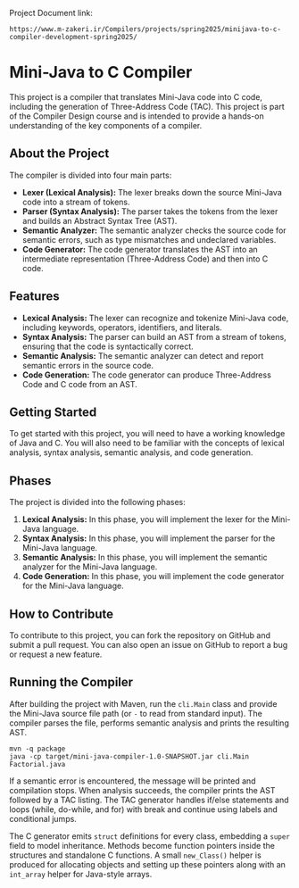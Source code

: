 Project Document link:
```
https://www.m-zakeri.ir/Compilers/projects/spring2025/minijava-to-c-compiler-development-spring2025/
```

# Mini-Java to C Compiler

This project is a compiler that translates Mini-Java code into C code, including the generation of Three-Address Code (TAC). This project is part of the Compiler Design course and is intended to provide a hands-on understanding of the key components of a compiler.

## About the Project

The compiler is divided into four main parts:

* **Lexer (Lexical Analysis):** The lexer breaks down the source Mini-Java code into a stream of tokens.
* **Parser (Syntax Analysis):** The parser takes the tokens from the lexer and builds an Abstract Syntax Tree (AST).
* **Semantic Analyzer:** The semantic analyzer checks the source code for semantic errors, such as type mismatches and undeclared variables.
* **Code Generator:** The code generator translates the AST into an intermediate representation (Three-Address Code) and then into C code.

## Features

* **Lexical Analysis:** The lexer can recognize and tokenize Mini-Java code, including keywords, operators, identifiers, and literals.
* **Syntax Analysis:** The parser can build an AST from a stream of tokens, ensuring that the code is syntactically correct.
* **Semantic Analysis:** The semantic analyzer can detect and report semantic errors in the source code.
* **Code Generation:** The code generator can produce Three-Address Code and C code from an AST.

## Getting Started

To get started with this project, you will need to have a working knowledge of Java and C. You will also need to be familiar with the concepts of lexical analysis, syntax analysis, semantic analysis, and code generation.

## Phases

The project is divided into the following phases:

1.  **Lexical Analysis:** In this phase, you will implement the lexer for the Mini-Java language.
2.  **Syntax Analysis:** In this phase, you will implement the parser for the Mini-Java language.
3.  **Semantic Analysis:** In this phase, you will implement the semantic analyzer for the Mini-Java language.
4.  **Code Generation:** In this phase, you will implement the code generator for the Mini-Java language.

## How to Contribute

To contribute to this project, you can fork the repository on GitHub and submit a pull request. You can also open an issue on GitHub to report a bug or request a new feature.

## Running the Compiler

After building the project with Maven, run the `cli.Main` class and provide the
Mini-Java source file path (or `-` to read from standard input). The compiler
parses the file, performs semantic analysis and prints the resulting AST.

```
mvn -q package
java -cp target/mini-java-compiler-1.0-SNAPSHOT.jar cli.Main Factorial.java
```

If a semantic error is encountered, the message will be printed and compilation stops. When analysis succeeds, the compiler prints the AST followed by a TAC listing.
The TAC generator handles if/else statements and loops (while, do-while, and for) with break and continue using labels and conditional jumps.

The C generator emits `struct` definitions for every class, embedding a `super` field to model inheritance.  Methods become function pointers inside the structures and standalone C functions.  A small `new_Class()` helper is produced for allocating objects and setting up these pointers along with an `int_array` helper for Java-style arrays.


